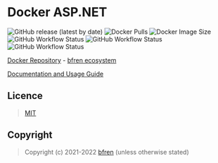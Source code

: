 # Docker ASP.NET

![GitHub release (latest by date)](https://img.shields.io/github/v/release/bfren/docker-aspnet) ![Docker Pulls](https://img.shields.io/endpoint?url=https%3A%2F%2Fbfren.dev%2Fdocker%2Fpulls%2Faspnet) ![Docker Image Size](https://img.shields.io/endpoint?url=https%3A%2F%2Fbfren.dev%2Fdocker%2Fsize%2Faspnet)<br/>
![GitHub Workflow Status](https://img.shields.io/github/workflow/status/bfren/docker-aspnet/dev-3_1?label=.NET+Core+3.1) ![GitHub Workflow Status](https://img.shields.io/github/workflow/status/bfren/docker-aspnet/dev-6_0?label=.NET+6.0) ![GitHub Workflow Status](https://img.shields.io/github/workflow/status/bfren/docker-aspnet/dev-7_0?label=.NET+7.0+Preview)

[Docker Repository](https://hub.docker.com/r/bfren/aspnet) - [bfren ecosystem](https://github.com/bfren/docker)

[Documentation and Usage Guide](https://docs.bfren.dev/docker/base-images/asp.net)

## Licence

> [MIT](https://mit.bfren.dev/2021)

## Copyright

> Copyright (c) 2021-2022 [bfren](https://bfren.dev) (unless otherwise stated)
